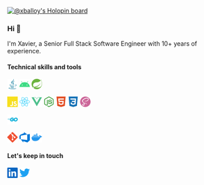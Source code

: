 [![@xballoy's Holopin board](https://holopin.io/api/user/board?user=xballoy)](https://holopin.io/@xballoy)

### Hi 👋

I'm Xavier, a Senior Full Stack Software Engineer with 10+ years of experience.

#### Technical skills and tools

<p>
    <img src="assets/java.svg" width="24" height="24" alt="Java logo" title="Java"/>
    <img src="assets/android.svg" width="24" height="24" alt="Android logo" title="Android"/>
    <img src="assets/spring.svg" width="24" height="24" alt="Spring logo" title="Spring Boot"/>
</p>

<p>
    <img src="assets/javascript.svg" width="24" height="24" alt="JavaScript logo" title="JavaScript"/>
    <img src="assets/react.svg" width="24" height="24" alt="React logo" title="React 16+"/>
    <img src="assets/vue-dot-js.svg" width="24" height="24" alt="Vue.js logo" title="Vue.js 2.x"/>
    <img src="assets/node-dot-js.svg" width="24" height="24" alt="Node.js logo" title="Node.js"/>
    <img src="assets/html5.svg" width="24" height="24" alt="HTML5 logo" title="HTML5"/>
    <img src="assets/css3.svg" width="24" height="24" alt="CSS3 logo" title="CSS3"/>
    <img src="assets/sass.svg" width="24" height="24" alt="Sass logo" title="Sass"/>
</p>

<p>
    <img src="assets/go.svg" width="24" height="24" alt="Go logo" title="Go"/>
</p>

<p>
    <img src="assets/git.svg" width="24" height="24" alt="Git logo" title="Git"/>
    <img src="assets/azuredevops.svg" width="24" height="24" alt="Azure DevOps logo" title="Azure DevOps"/>
    <img src="assets/docker.svg" width="24" height="24" alt="Docker logo" title="Docker"/>
</p>

#### Let's keep in touch

[<img src="assets/linkedin.svg" width="24" height="24" alt="LinkedIn logo" title="LinkedIn" />](https://www.linkedin.com/in/xavierballoy/?locale=en_US)
[<img src="assets/twitter.svg" width="24" height="24" alt="Twitter logo" title="Twitter" />](https://www.twitter.com/xballoy)
